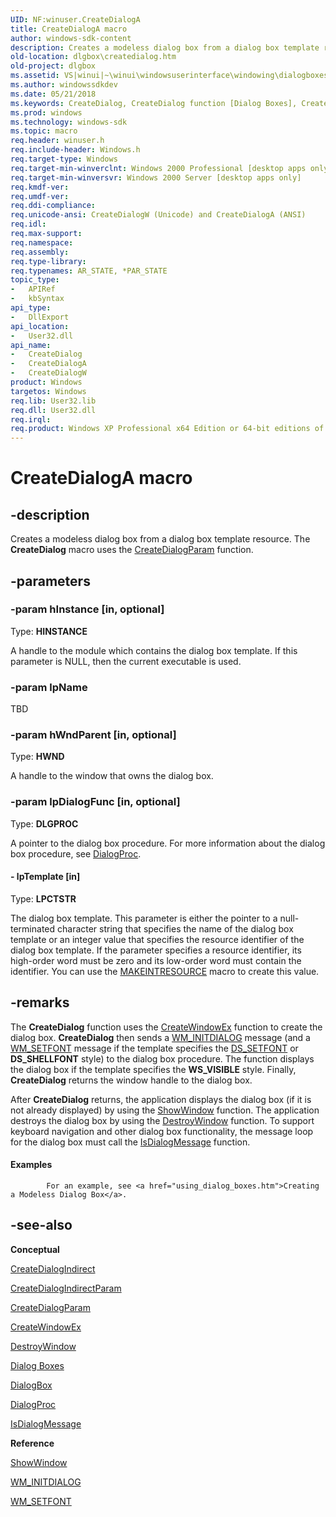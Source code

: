 ```yaml
---
UID: NF:winuser.CreateDialogA
title: CreateDialogA macro
author: windows-sdk-content
description: Creates a modeless dialog box from a dialog box template resource. The CreateDialog macro uses the CreateDialogParam function.
old-location: dlgbox\createdialog.htm
old-project: dlgbox
ms.assetid: VS|winui|~\winui\windowsuserinterface\windowing\dialogboxes\dialogboxreference\dialogboxfunctions\createdialog.htm
ms.author: windowssdkdev
ms.date: 05/21/2018
ms.keywords: CreateDialog, CreateDialog function [Dialog Boxes], CreateDialogA, CreateDialogW, _win32_CreateDialog, _win32_createdialog_cpp, dlgbox.createdialog, winui._win32_createdialog, winuser/CreateDialog, winuser/CreateDialogA, winuser/CreateDialogW
ms.prod: windows
ms.technology: windows-sdk
ms.topic: macro
req.header: winuser.h
req.include-header: Windows.h
req.target-type: Windows
req.target-min-winverclnt: Windows 2000 Professional [desktop apps only]
req.target-min-winversvr: Windows 2000 Server [desktop apps only]
req.kmdf-ver: 
req.umdf-ver: 
req.ddi-compliance: 
req.unicode-ansi: CreateDialogW (Unicode) and CreateDialogA (ANSI)
req.idl: 
req.max-support: 
req.namespace: 
req.assembly: 
req.type-library: 
req.typenames: AR_STATE, *PAR_STATE
topic_type:
-	APIRef
-	kbSyntax
api_type:
-	DllExport
api_location:
-	User32.dll
api_name:
-	CreateDialog
-	CreateDialogA
-	CreateDialogW
product: Windows
targetos: Windows
req.lib: User32.lib
req.dll: User32.dll
req.irql: 
req.product: Windows XP Professional x64 Edition or 64-bit editions of     Windows Server 2003
---
```


# CreateDialogA macro


## -description


Creates a modeless dialog box from a dialog box template resource. The <b>CreateDialog</b> macro uses the <a href="https://msdn.microsoft.com/366d4035-d765-4600-87ca-5152c45f7fcd">CreateDialogParam</a> function.


## -parameters




### -param hInstance [in, optional]

Type: <b>HINSTANCE</b>

A handle to the module which contains the dialog box template. If this parameter is NULL, then the current executable is used.


### -param lpName

TBD


### -param hWndParent [in, optional]

Type: <b>HWND</b>

A handle to the window that owns the dialog box. 


### -param lpDialogFunc [in, optional]

Type: <b>DLGPROC</b>

A pointer to the dialog box procedure. For more information about the dialog box procedure, see <a href="https://msdn.microsoft.com/37c1b0b2-cf81-45d9-9a4e-9e5f7fa58dfd">DialogProc</a>. 


#### - lpTemplate [in]

Type: <b>LPCTSTR</b>

The dialog box template. This parameter is either the pointer to a null-terminated character string that specifies the name of the dialog box template or an integer value that specifies the resource identifier of the dialog box template. If the parameter specifies a resource identifier, its high-order word must be zero and its low-order word must contain the identifier. You can use the <a href="https://msdn.microsoft.com/761df981-776f-43ca-9cc9-bb82a49f66e6">MAKEINTRESOURCE</a> macro to create this value. 


## -remarks



The <b>CreateDialog</b> function uses the <a href="https://msdn.microsoft.com/33deeb92-6285-4c67-9338-ca2e194b9915">CreateWindowEx</a> function to create the dialog box. <b>CreateDialog</b> then sends a <a href="https://msdn.microsoft.com/bc4f4718-1dab-48db-ae3b-5a81a7be2644">WM_INITDIALOG</a> message (and a <a href="https://msdn.microsoft.com/7db6b8af-dbec-4c29-8bf7-d7e95d9813c3">WM_SETFONT</a> message if the template specifies the <a href="about_dialog_boxes.htm">DS_SETFONT</a> or <b>DS_SHELLFONT</b> style) to the dialog box procedure. The function displays the dialog box if the template specifies the <b>WS_VISIBLE</b> style. Finally, <b>CreateDialog</b> returns the window handle to the dialog box. 

After <b>CreateDialog</b> returns, the application displays the dialog box (if it is not already displayed) by using the <a href="https://msdn.microsoft.com/13ffef63-3e29-4ca7-a14d-48ff901d82b5">ShowWindow</a> function. The application destroys the dialog box by using the <a href="https://msdn.microsoft.com/054fa847-7d6e-4c73-bf8c-b75203713b3e">DestroyWindow</a> function. To support keyboard navigation and other dialog box functionality, the message loop for the dialog box must call the <a href="https://msdn.microsoft.com/0afa23a3-f552-40f9-9713-e7bf790ba25c">IsDialogMessage</a> function.


#### Examples


			
			For an example, see <a href="using_dialog_boxes.htm">Creating a Modeless Dialog Box</a>.

<div class="code"></div>



## -see-also




<b>Conceptual</b>



<a href="https://msdn.microsoft.com/b3bddf88-be6d-4aa3-9e23-257126bdfc15">CreateDialogIndirect</a>



<a href="https://msdn.microsoft.com/f8ed581b-992e-41b8-a2f5-906b9bafa578">CreateDialogIndirectParam</a>



<a href="https://msdn.microsoft.com/366d4035-d765-4600-87ca-5152c45f7fcd">CreateDialogParam</a>



<a href="https://msdn.microsoft.com/33deeb92-6285-4c67-9338-ca2e194b9915">CreateWindowEx</a>



<a href="https://msdn.microsoft.com/054fa847-7d6e-4c73-bf8c-b75203713b3e">DestroyWindow</a>



<a href="https://msdn.microsoft.com/07ebee3c-5aa7-4b0d-b6cb-e642e01e1a88">Dialog Boxes</a>



<a href="https://msdn.microsoft.com/0b28b084-e519-4114-9950-0aebf089b0c8">DialogBox</a>



<a href="https://msdn.microsoft.com/37c1b0b2-cf81-45d9-9a4e-9e5f7fa58dfd">DialogProc</a>



<a href="https://msdn.microsoft.com/0afa23a3-f552-40f9-9713-e7bf790ba25c">IsDialogMessage</a>



<b>Reference</b>



<a href="https://msdn.microsoft.com/13ffef63-3e29-4ca7-a14d-48ff901d82b5">ShowWindow</a>



<a href="https://msdn.microsoft.com/bc4f4718-1dab-48db-ae3b-5a81a7be2644">WM_INITDIALOG</a>



<a href="https://msdn.microsoft.com/7db6b8af-dbec-4c29-8bf7-d7e95d9813c3">WM_SETFONT</a>
 

 

